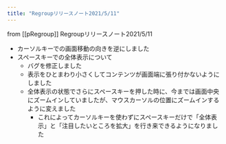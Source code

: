 ```yaml
---
title: "Regroupリリースノート2021/5/11"
---
```


from [[pRegroup]]
Regroupリリースノート2021/5/11
- カーソルキーでの画面移動の向きを逆にしました
- スペースキーでの全体表示について
    - バグを修正しました
    - 表示をひとまわり小さくしてコンテンツが画面端に張り付かないようにしました
    - 全体表示の状態でさらにスペースキーを押した時に、今までは画面中央にズームインしていましたが、マウスカーソルの位置にズームインするように変えました
        - これによってカーソルキーを使わずにスペースキーだけで「全体表示」と「注目したいところを拡大」を行き来できるようになりました
